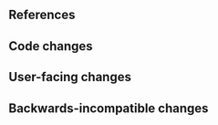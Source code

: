 <!--
Thanks for contributing to doitoml!
Please fill out the following items to submit a pull request.
See the contributing guidelines for more information:
https://github.com/deathbeds/doitoml/blob/main/CONTRIBUTING.md
-->

## References

<!-- Note issue numbers this pull request addresses (should be at least one, see contributing guidelines above). -->

<!-- Note any other pull requests that address this issue and how this pull request is different. -->

## Code changes

<!-- Describe the code changes and how they address the issue. -->

## User-facing changes

<!-- Describe any visual or user interaction changes and how they address the issue. -->

<!-- For visual changes, include before and after screenshots here. -->

## Backwards-incompatible changes

<!-- Describe any backwards-incompatible changes to doitoml public APIs. -->
